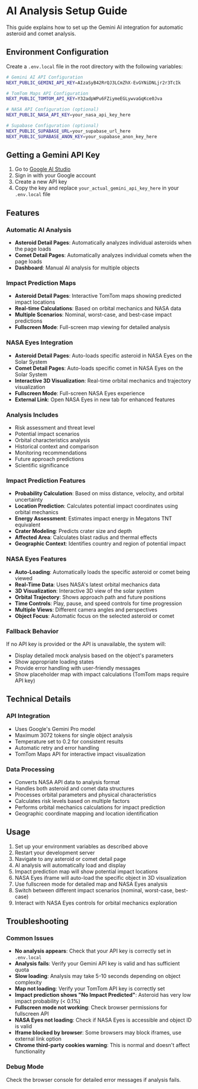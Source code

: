 # AI Analysis Setup Guide

This guide explains how to set up the Gemini AI integration for automatic asteroid and comet analysis.

## Environment Configuration

Create a `.env.local` file in the root directory with the following variables:

```bash
# Gemini AI API Configuration
NEXT_PUBLIC_GEMINI_API_KEY=AIzaSyB42RrQJ3LCmZhX-EvGYNiDNLjr2r3TcIk

# TomTom Maps API Configuration
NEXT_PUBLIC_TOMTOM_API_KEY=Y32adpWPu6FZiymeEGLywvaGqKce0Jva

# NASA API Configuration (optional)
NEXT_PUBLIC_NASA_API_KEY=your_nasa_api_key_here

# Supabase Configuration (optional)
NEXT_PUBLIC_SUPABASE_URL=your_supabase_url_here
NEXT_PUBLIC_SUPABASE_ANON_KEY=your_supabase_anon_key_here
```

## Getting a Gemini API Key

1. Go to [Google AI Studio](https://makersuite.google.com/app/apikey)
2. Sign in with your Google account
3. Create a new API key
4. Copy the key and replace `your_actual_gemini_api_key_here` in your `.env.local` file

## Features

### Automatic AI Analysis
- **Asteroid Detail Pages**: Automatically analyzes individual asteroids when the page loads
- **Comet Detail Pages**: Automatically analyzes individual comets when the page loads
- **Dashboard**: Manual AI analysis for multiple objects

### Impact Prediction Maps
- **Asteroid Detail Pages**: Interactive TomTom maps showing predicted impact locations
- **Real-time Calculations**: Based on orbital mechanics and NASA data
- **Multiple Scenarios**: Nominal, worst-case, and best-case impact predictions
- **Fullscreen Mode**: Full-screen map viewing for detailed analysis

### NASA Eyes Integration
- **Asteroid Detail Pages**: Auto-loads specific asteroid in NASA Eyes on the Solar System
- **Comet Detail Pages**: Auto-loads specific comet in NASA Eyes on the Solar System
- **Interactive 3D Visualization**: Real-time orbital mechanics and trajectory visualization
- **Fullscreen Mode**: Full-screen NASA Eyes experience
- **External Link**: Open NASA Eyes in new tab for enhanced features

### Analysis Includes
- Risk assessment and threat level
- Potential impact scenarios
- Orbital characteristics analysis
- Historical context and comparison
- Monitoring recommendations
- Future approach predictions
- Scientific significance

### Impact Prediction Features
- **Probability Calculation**: Based on miss distance, velocity, and orbital uncertainty
- **Location Prediction**: Calculates potential impact coordinates using orbital mechanics
- **Energy Assessment**: Estimates impact energy in Megatons TNT equivalent
- **Crater Modeling**: Predicts crater size and depth
- **Affected Area**: Calculates blast radius and thermal effects
- **Geographic Context**: Identifies country and region of potential impact

### NASA Eyes Features
- **Auto-Loading**: Automatically loads the specific asteroid or comet being viewed
- **Real-Time Data**: Uses NASA's latest orbital mechanics data
- **3D Visualization**: Interactive 3D view of the solar system
- **Orbital Trajectory**: Shows approach path and future positions
- **Time Controls**: Play, pause, and speed controls for time progression
- **Multiple Views**: Different camera angles and perspectives
- **Object Focus**: Automatic focus on the selected asteroid or comet

### Fallback Behavior
If no API key is provided or the API is unavailable, the system will:
- Display detailed mock analysis based on the object's parameters
- Show appropriate loading states
- Provide error handling with user-friendly messages
- Show placeholder map with impact calculations (TomTom maps require API key)

## Technical Details

### API Integration
- Uses Google's Gemini Pro model
- Maximum 3072 tokens for single object analysis
- Temperature set to 0.2 for consistent results
- Automatic retry and error handling
- TomTom Maps API for interactive impact visualization

### Data Processing
- Converts NASA API data to analysis format
- Handles both asteroid and comet data structures
- Processes orbital parameters and physical characteristics
- Calculates risk levels based on multiple factors
- Performs orbital mechanics calculations for impact prediction
- Geographic coordinate mapping and location identification

## Usage

1. Set up your environment variables as described above
2. Restart your development server
3. Navigate to any asteroid or comet detail page
4. AI analysis will automatically load and display
5. Impact prediction map will show potential impact locations
6. NASA Eyes iframe will auto-load the specific object in 3D visualization
7. Use fullscreen mode for detailed map and NASA Eyes analysis
8. Switch between different impact scenarios (nominal, worst-case, best-case)
9. Interact with NASA Eyes controls for orbital mechanics exploration

## Troubleshooting

### Common Issues
- **No analysis appears**: Check that your API key is correctly set in `.env.local`
- **Analysis fails**: Verify your Gemini API key is valid and has sufficient quota
- **Slow loading**: Analysis may take 5-10 seconds depending on object complexity
- **Map not loading**: Verify your TomTom API key is correctly set
- **Impact prediction shows "No Impact Predicted"**: Asteroid has very low impact probability (< 0.1%)
- **Fullscreen mode not working**: Check browser permissions for fullscreen API
- **NASA Eyes not loading**: Check if NASA Eyes is accessible and object ID is valid
- **Iframe blocked by browser**: Some browsers may block iframes, use external link option
- **Chrome third-party cookies warning**: This is normal and doesn't affect functionality

### Debug Mode
Check the browser console for detailed error messages if analysis fails.
